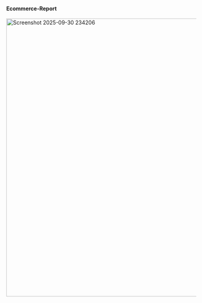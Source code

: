 #### Ecommerce-Report

<img width="1300" height="737" alt="Screenshot 2025-09-30 234206" src="https://github.com/user-attachments/assets/5e0ff8d0-02b3-42e5-88f8-0669eb61d377" />
